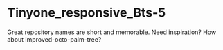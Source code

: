 # Tinyone_responsive_Bts-5
Great repository names are short and memorable. Need inspiration? How about improved-octo-palm-tree?

